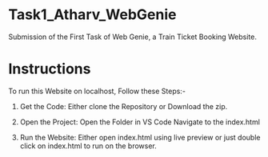 # Task1_Atharv_WebGenie
Submission of the First Task of Web Genie, a Train Ticket Booking Website.

# Instructions
To run this Website on localhost,  Follow these Steps:-
1. Get the Code:
  Either clone the Repository or Download the zip.
  
2. Open the Project: 
  Open the Folder in VS Code
  Navigate to the index.html

3. Run the Website:
  Either open index.html using live preview 
  or just double click on index.html to run on the browser.
